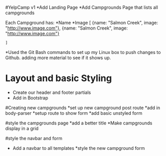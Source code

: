 #YelpCamp v1
*Add Landing Page
*Add Campgrounds Page that lists all campgrounds

Each Campground has:
	*Name
	*Image
	[
		{name: "Salmon Creek", image: "http://www.image.com"},
		{name: "Salmon Creek", image: "http://www.image.com"}

	]

*Used the Git Bash commands to set up my Linux box to push changes to Github.
adding more material to see if it shows up.

# Layout and basic Styling
* Create our header and footer partials
* Add in Bootstrap

#Creating new campgrounds
*set up new campground post route
*add in body-parser 
*setup route to show form
*add basic unstyled form

#style the campgrounds page
*add a better title
*Make campgrounds display in a grid

#style the navbar and form
* Add a navbar to all templates
*style the new campground form